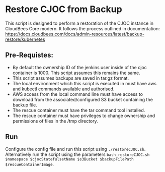 # Restore CJOC from Backup
This script is designed to perform a restoration of the CJOC instance in CloudBees Core modern.
It follows the process outlined in documentation: https://docs.cloudbees.com/docs/admin-resources/latest/backup-restore/kubernetes


## Pre-Requistes:
- By default the ownership ID of the jenkins user inside of the cjoc container is 1000. This script assumes this remains the same.
- This script assumes backups are saved in tar.gz format.
- The local environment which this script is executed in must have aws and kubectl commands available and authorised.
- AWS access from the local command line must have access to download from the associated/configured S3 bucket containing the backup file.
- The rescue container must have the tar command tool installed.
- The rescue container must have privileges to change ownership and permissions of files in the /tmp directory.

## Run
Configure the config file and run this script using `./restoreCJOC.sh`.
Alternatively run the script using the parameters `bash restoreCJOC.sh $namespace $cjocStatefulsetName $s3Bucket $backupFilePath $rescueContainerImage`.

